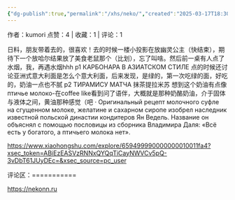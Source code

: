 ```yaml
---
{"dg-publish":true,"permalink":"/xhs/neko/","created":"2025-03-17T18:30:19.948+08:00","updated":"2025-03-17T20:46:15.958+08:00"}
---
```


作者：kumori
点赞：4   |   收藏：1   |   评论：1

日料，朋友带着去的，很喜欢！去的时候一楼小投影在放幽灵公主（快结束），期待下一个放哈尔结果放了美食老鼠那个（比划），忘了叫啥。然后前一桌有人点了水烟，我，再遇水烟hhh
p1 КАРБОНАРА В АЗИАТСКОМ СТИЛЕ 点的时候还讨论亚洲式意大利面是怎么个意大利面，后来发现，是绿的，第一次吃绿的面，好吃的，奶油一点也不腻
p2 ТИРАМИСУ МАТЧА 抹茶提拉米苏 想到这个奶油有点像птичье молоко-在coffee like看到问了语伴，大概就是那种奶酪奶油，介于固体与液体之间，黄油那种感觉（吧
· Оригинальный рецепт молочного суфле на сгущенном молоке, желатине и сахарном сиропе изобрел наследник известной польской династии кондитеров Ян Ведель. Название он объяснял с помощью пословицы из сборника Владимира Даля: «Всё есть у богатого, а птичьего молока нет».

https://www.xiaohongshu.com/explore/659499990000000010011fa4?xsec_token=ABiEzEASVzRNNxQYQqTiCayNWVCv5pQ-3vDbT61JUyDEc=&xsec_source=pc_user

评论区：===========

https://nekonn.ru